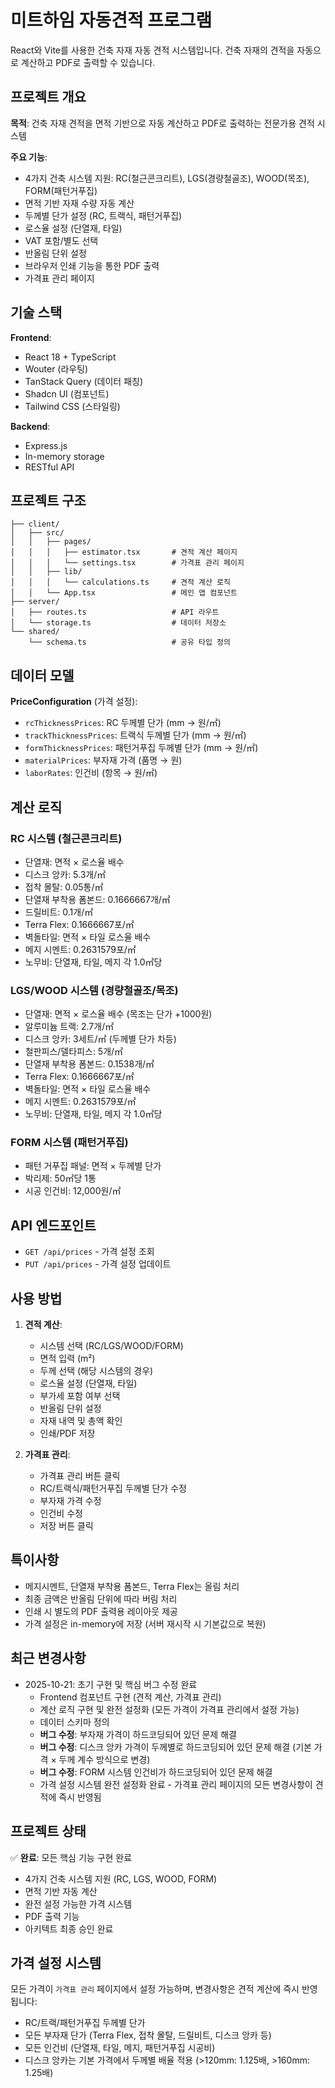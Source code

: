 # 미트하임 자동견적 프로그램

React와 Vite를 사용한 건축 자재 자동 견적 시스템입니다. 건축 자재의 견적을 자동으로 계산하고 PDF로 출력할 수 있습니다.

## 프로젝트 개요

**목적**: 건축 자재 견적을 면적 기반으로 자동 계산하고 PDF로 출력하는 전문가용 견적 시스템

**주요 기능**:
- 4가지 건축 시스템 지원: RC(철근콘크리트), LGS(경량철골조), WOOD(목조), FORM(패턴거푸집)
- 면적 기반 자재 수량 자동 계산
- 두께별 단가 설정 (RC, 트랙식, 패턴거푸집)
- 로스율 설정 (단열재, 타일)
- VAT 포함/별도 선택
- 반올림 단위 설정
- 브라우저 인쇄 기능을 통한 PDF 출력
- 가격표 관리 페이지

## 기술 스택

**Frontend**:
- React 18 + TypeScript
- Wouter (라우팅)
- TanStack Query (데이터 패칭)
- Shadcn UI (컴포넌트)
- Tailwind CSS (스타일링)

**Backend**:
- Express.js
- In-memory storage
- RESTful API

## 프로젝트 구조

```
├── client/
│   ├── src/
│   │   ├── pages/
│   │   │   ├── estimator.tsx       # 견적 계산 페이지
│   │   │   └── settings.tsx        # 가격표 관리 페이지
│   │   ├── lib/
│   │   │   └── calculations.ts     # 견적 계산 로직
│   │   └── App.tsx                 # 메인 앱 컴포넌트
├── server/
│   ├── routes.ts                   # API 라우트
│   └── storage.ts                  # 데이터 저장소
└── shared/
    └── schema.ts                   # 공유 타입 정의
```

## 데이터 모델

**PriceConfiguration** (가격 설정):
- `rcThicknessPrices`: RC 두께별 단가 (mm → 원/㎡)
- `trackThicknessPrices`: 트랙식 두께별 단가 (mm → 원/㎡)
- `formThicknessPrices`: 패턴거푸집 두께별 단가 (mm → 원/㎡)
- `materialPrices`: 부자재 가격 (품명 → 원)
- `laborRates`: 인건비 (항목 → 원/㎡)

## 계산 로직

### RC 시스템 (철근콘크리트)
- 단열재: 면적 × 로스율 배수
- 디스크 앙카: 5.3개/㎡
- 접착 몰탈: 0.05통/㎡
- 단열재 부착용 폼본드: 0.1666667개/㎡
- 드릴비트: 0.1개/㎡
- Terra Flex: 0.1666667포/㎡
- 벽돌타일: 면적 × 타일 로스율 배수
- 메지 시멘트: 0.2631579포/㎡
- 노무비: 단열재, 타일, 메지 각 1.0㎡당

### LGS/WOOD 시스템 (경량철골조/목조)
- 단열재: 면적 × 로스율 배수 (목조는 단가 +1000원)
- 알루미늄 트랙: 2.7개/㎡
- 디스크 앙카: 3세트/㎡ (두께별 단가 차등)
- 철판피스/델타피스: 5개/㎡
- 단열재 부착용 폼본드: 0.1538개/㎡
- Terra Flex: 0.1666667포/㎡
- 벽돌타일: 면적 × 타일 로스율 배수
- 메지 시멘트: 0.2631579포/㎡
- 노무비: 단열재, 타일, 메지 각 1.0㎡당

### FORM 시스템 (패턴거푸집)
- 패턴 거푸집 패널: 면적 × 두께별 단가
- 박리제: 50㎡당 1통
- 시공 인건비: 12,000원/㎡

## API 엔드포인트

- `GET /api/prices` - 가격 설정 조회
- `PUT /api/prices` - 가격 설정 업데이트

## 사용 방법

1. **견적 계산**:
   - 시스템 선택 (RC/LGS/WOOD/FORM)
   - 면적 입력 (m²)
   - 두께 선택 (해당 시스템의 경우)
   - 로스율 설정 (단열재, 타일)
   - 부가세 포함 여부 선택
   - 반올림 단위 설정
   - 자재 내역 및 총액 확인
   - 인쇄/PDF 저장

2. **가격표 관리**:
   - 가격표 관리 버튼 클릭
   - RC/트랙식/패턴거푸집 두께별 단가 수정
   - 부자재 가격 수정
   - 인건비 수정
   - 저장 버튼 클릭

## 특이사항

- 메지시멘트, 단열재 부착용 폼본드, Terra Flex는 올림 처리
- 최종 금액은 반올림 단위에 따라 버림 처리
- 인쇄 시 별도의 PDF 출력용 레이아웃 제공
- 가격 설정은 in-memory에 저장 (서버 재시작 시 기본값으로 복원)

## 최근 변경사항

- 2025-10-21: 초기 구현 및 핵심 버그 수정 완료
  - Frontend 컴포넌트 구현 (견적 계산, 가격표 관리)
  - 계산 로직 구현 및 완전 설정화 (모든 가격이 가격표 관리에서 설정 가능)
  - 데이터 스키마 정의
  - **버그 수정**: 부자재 가격이 하드코딩되어 있던 문제 해결
  - **버그 수정**: 디스크 앙카 가격이 두께별로 하드코딩되어 있던 문제 해결 (기본 가격 × 두께 계수 방식으로 변경)
  - **버그 수정**: FORM 시스템 인건비가 하드코딩되어 있던 문제 해결
  - 가격 설정 시스템 완전 설정화 완료 - 가격표 관리 페이지의 모든 변경사항이 견적에 즉시 반영됨

## 프로젝트 상태

✅ **완료**: 모든 핵심 기능 구현 완료
- 4가지 건축 시스템 지원 (RC, LGS, WOOD, FORM)
- 면적 기반 자동 계산
- 완전 설정 가능한 가격 시스템
- PDF 출력 기능
- 아키텍트 최종 승인 완료

## 가격 설정 시스템

모든 가격이 `가격표 관리` 페이지에서 설정 가능하며, 변경사항은 견적 계산에 즉시 반영됩니다:
- RC/트랙/패턴거푸집 두께별 단가
- 모든 부자재 단가 (Terra Flex, 접착 몰탈, 드릴비트, 디스크 앙카 등)
- 모든 인건비 (단열재, 타일, 메지, 패턴거푸집 시공비)
- 디스크 앙카는 기본 가격에서 두께별 배율 적용 (>120mm: 1.125배, >160mm: 1.25배)
